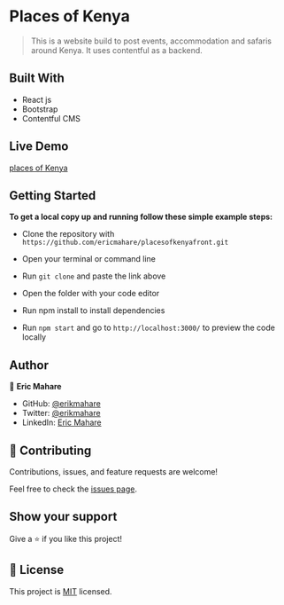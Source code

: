 # Places of Kenya
> This is a website build to post events, accommodation and safaris around Kenya. It uses contentful as a backend.

## Built With

- React js
- Bootstrap
- Contentful CMS

## Live Demo

[places of Kenya](http://www.placesofkenya.com/)

## Getting Started

**To get a local copy up and running follow these simple example steps:**

* Clone the repository with `https://github.com/ericmahare/placesofkenyafront.git`

* Open your terminal or command line

* Run `git clone` and paste the link above

* Open the folder with your code editor

* Run npm install to install dependencies

* Run `npm start` and go to `http://localhost:3000/` to preview the code locally

## Author

👤 **Eric Mahare**

- GitHub: [@erikmahare](https://github.com/ericmahare)
- Twitter: [@erikmahare](https://twitter.com/erikmahare)
- LinkedIn: [Eric Mahare](https://www.linkedin.com/in/eric-mahare-358944183?lipi=urn%3Ali%3Apage%3Ad_flagship3_profile_view_base_contact_details%3BGc83LPvtSs%2BW8o55aCNPKw%3D%3D)


## 🤝 Contributing

Contributions, issues, and feature requests are welcome!

Feel free to check the [issues page](../../issues/).

## Show your support

Give a ⭐️ if you like this project!

## 📝 License

This project is [MIT](./MIT.md) licensed.